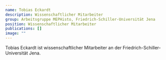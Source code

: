 ```yaml
---
name: Tobias Eckardt
description: Wissenschaftlicher Mitarbeiter
group: Arbeitsgruppe MEPHisto, Friedrich-Schiller-Universität Jena
position: Wissenschaftlicher Mitarbeiter
publications: []
image: ""
---
```


Tobias Eckardt ist wissenschaftlicher Mitarbeiter an der Friedrich-Schiller-Universität Jena.
